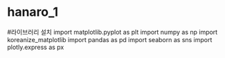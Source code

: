 # hanaro_1

#라이브러리 설치
import matplotlib.pyplot as plt 
import numpy as np 
import koreanize_matplotlib 
import pandas as pd 
import seaborn as sns 
import plotly.express as px 
